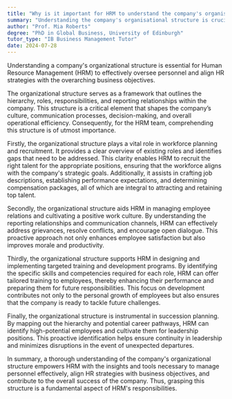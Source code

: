 ```yaml
---
title: "Why is it important for HRM to understand the company's organisational structure?"
summary: "Understanding the company's organisational structure is crucial for HRM to effectively manage personnel and align HR strategies with business objectives."
author: "Prof. Mia Roberts"
degree: "PhD in Global Business, University of Edinburgh"
tutor_type: "IB Business Management Tutor"
date: 2024-07-28
---
```


Understanding a company's organizational structure is essential for Human Resource Management (HRM) to effectively oversee personnel and align HR strategies with the overarching business objectives.

The organizational structure serves as a framework that outlines the hierarchy, roles, responsibilities, and reporting relationships within the company. This structure is a critical element that shapes the company’s culture, communication processes, decision-making, and overall operational efficiency. Consequently, for the HRM team, comprehending this structure is of utmost importance.

Firstly, the organizational structure plays a vital role in workforce planning and recruitment. It provides a clear overview of existing roles and identifies gaps that need to be addressed. This clarity enables HRM to recruit the right talent for the appropriate positions, ensuring that the workforce aligns with the company's strategic goals. Additionally, it assists in crafting job descriptions, establishing performance expectations, and determining compensation packages, all of which are integral to attracting and retaining top talent.

Secondly, the organizational structure aids HRM in managing employee relations and cultivating a positive work culture. By understanding the reporting relationships and communication channels, HRM can effectively address grievances, resolve conflicts, and encourage open dialogue. This proactive approach not only enhances employee satisfaction but also improves morale and productivity.

Thirdly, the organizational structure supports HRM in designing and implementing targeted training and development programs. By identifying the specific skills and competencies required for each role, HRM can offer tailored training to employees, thereby enhancing their performance and preparing them for future responsibilities. This focus on development contributes not only to the personal growth of employees but also ensures that the company is ready to tackle future challenges.

Finally, the organizational structure is instrumental in succession planning. By mapping out the hierarchy and potential career pathways, HRM can identify high-potential employees and cultivate them for leadership positions. This proactive identification helps ensure continuity in leadership and minimizes disruptions in the event of unexpected departures.

In summary, a thorough understanding of the company's organizational structure empowers HRM with the insights and tools necessary to manage personnel effectively, align HR strategies with business objectives, and contribute to the overall success of the company. Thus, grasping this structure is a fundamental aspect of HRM's responsibilities.
    